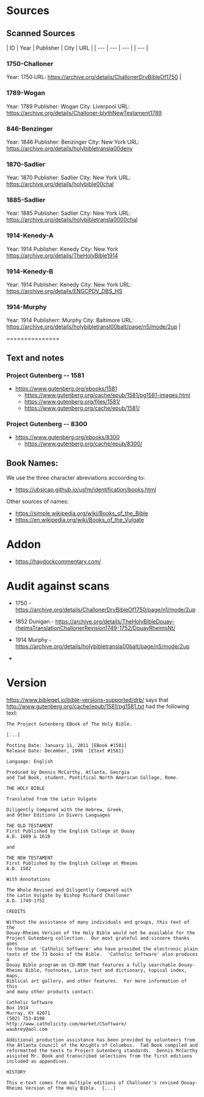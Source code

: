 

# Sources

## Scanned Sources

| ID             | Year | Publisher | City      | URL |
| ---            | ---  | ---       |           | ---  |


### 1750-Challoner

Year: 1750
URL:  https://archive.org/details/ChallonerDrvBibleOf1750 |


### 1789-Wogan
Year: 1789
Publisher: Wogan
City: Liverpool
URL: https://archive.org/details/Challoner-blythNewTestament1789


### 846-Benzinger
Year: 1846
Publisher: Benzinger
City: New York
URL: https://archive.org/details/holybibletransla00denv


### 1870-Sadlier
Year: 1870
Publisher: Sadlier
City: New York
URL: https://archive.org/details/holybible00chal


### 1885-Sadlier
Year: 1885
Publisher: Sadlier
City: New York
URL: https://archive.org/details/holybibletransla0000chal


### 1914-Kenedy-A
Year: 1914
Publisher: Kenedy
City: New York
https://archive.org/details/TheHolyBible1914


### 1914-Kenedy-B
Year: 1914
Publisher: Kenedy
City: New York
URL: https://archive.org/details/ENGCPDV_DBS_HS


### 1914-Murphy
Year: 1914
Publisherr: Murphy
City: Baltimore
URL: https://archive.org/details/holybibletransl00balt/page/n5/mode/2up |






===============


## Text and notes

### Project Gutenberg -- 1581

* https://www.gutenberg.org/ebooks/1581
  * https://www.gutenberg.org/cache/epub/1581/pg1581-images.html
  * https://www.gutenberg.org/files/1581/
  * https://www.gutenberg.org/cache/epub/1581/

### Project Gutenberg -- 8300

* https://www.gutenberg.org/ebooks/8300
  * https://www.gutenberg.org/cache/epub/8300/

## Book Names:

We use the three character abreviations accoording to:

* https://ubsicap.github.io/usfm/identification/books.html

Other sources of names:

* https://simple.wikipedia.org/wiki/Books_of_the_Bible
* https://en.wikipedia.org/wiki/Books_of_the_Vulgate

# Addon

* https://haydockcommentary.com/

# Audit against scans

* 1750 - https://archive.org/details/ChallonerDrvBibleOf1750/page/n1/mode/2up
* 1852 Dunigan - https://archive.org/details/TheHolyBibleDouay-rheimsTranslationChallonerRevision1749-1752/DouayRheimsNt/
* 1914 Murphy - https://archive.org/details/holybibletransla00balt/page/n5/mode/2up

* 


# Version

https://www.bibleget.io/bible-versions-supported/drb/ says that http://www.gutenberg.org/cache/epub/1581/pg1581.txt had the following text:
```
The Project Gutenberg EBook of The Holy Bible.

[...]

Posting Date: January 11, 2011 [EBook #1581]
Release Date: December, 1998  [Etext #1581]

Language: English

Produced by Dennis McCarthy, Atlanta, Georgia
and Tad Book, student, Pontifical North American College, Rome.

THE HOLY BIBLE

Translated from the Latin Vulgate

Diligently Compared with the Hebrew, Greek,
and Other Editions in Divers Languages

THE OLD TESTAMENT
First Published by the English College at Douay
A.D. 1609 & 1610

and

THE NEW TESTAMENT
First Published by the English College at Rheims
A.D. 1582

With Annotations

The Whole Revised and Diligently Compared with
the Latin Vulgate by Bishop Richard Challoner
A.D. 1749-1752

CREDITS

Without the assistance of many individuals and groups, this text of the
Douay-Rheims Version of the Holy Bible would not be available for the
Project Gutenberg collection.  Our most grateful and sincere thanks goes
to those at 'Catholic Software' who have provided the electronic plain
texts of the 73 books of the Bible.  'Catholic Software' also produces a
Douay Bible program on CD-ROM that features a fully searchable Douay-
Rheims Bible, footnotes, Latin text and dictionary, topical index, maps,
Biblical art gallery, and other features.  For more information of this
and many other products contact:

Catholic Software
Box 1914
Murray, KY 42071
(502) 753-8198
http://www.catholicity.com/market/CSoftware/
waubrey@aol.com

Additional production assistance has been provided by volunteers from
the Atlanta Council of the Knights of Columbus.  Tad Book compiled and
reformatted the texts to Project Gutenberg standards.  Dennis McCarthy
assisted Mr. Book and transcribed selections from the first editions
included as appendices.

HISTORY

This e-text comes from multiple editions of Challoner's revised Douay-
Rheims Version of the Holy Bible.  [...]

```
